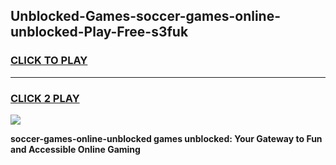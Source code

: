 
## Unblocked-Games-soccer-games-online-unblocked-Play-Free-s3fuk
<h3>
<a href="https://premium76.site?title=soccer-games-online-unblocked&ref=20A">CLICK TO PLAY</a></h3>
<hr>

<h3>
<a href="https://premium76.site?title=soccer-games-online-unblocked&ref=20A">CLICK 2 PLAY</a>
  
</h3>

<a href="https://premium76.site?title=soccer-games-online-unblocked&ref=20A"><img src="https://clearcache.store/games.png"></a>


**soccer-games-online-unblocked games unblocked: Your Gateway to Fun and Accessible Online Gaming**
